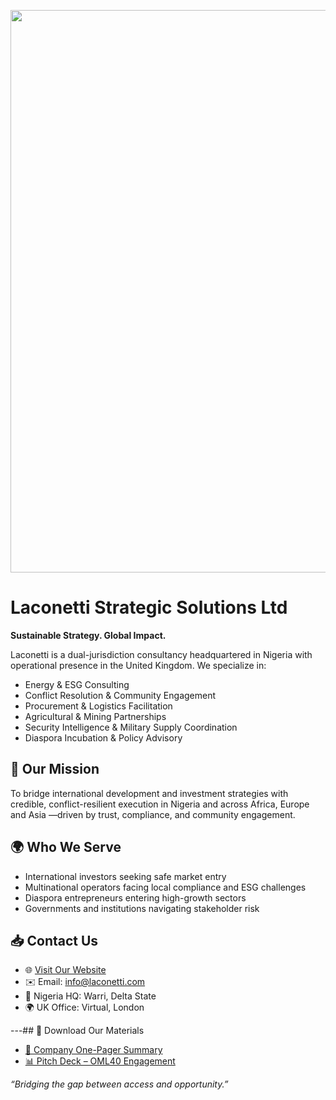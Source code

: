 <p align="center">
  <img src="https://raw.githubusercontent.com/biosafari/Laconetti-strategic-solutions/main/docs/laconetti_banner_embed.png" width="900"/>
</p>

# Laconetti Strategic Solutions Ltd

**Sustainable Strategy. Global Impact.**

Laconetti is a dual-jurisdiction consultancy headquartered in Nigeria with operational presence in the United Kingdom. We specialize in:

- Energy & ESG Consulting
- Conflict Resolution & Community Engagement
- Procurement & Logistics Facilitation
- Agricultural & Mining Partnerships
- Security Intelligence & Military Supply Coordination
- Diaspora Incubation & Policy Advisory

## 🧩 Our Mission

To bridge international development and investment strategies with credible, conflict-resilient execution in Nigeria and across Africa, Europe and Asia —driven by trust, compliance, and community engagement.

## 🌍 Who We Serve

- International investors seeking safe market entry
- Multinational operators facing local compliance and ESG challenges
- Diaspora entrepreneurs entering high-growth sectors
- Governments and institutions navigating stakeholder risk

## 📥 Contact Us

- 🌐 [Visit Our Website](https://www.laconetti.com)
- ✉️ Email: info@laconetti.com
- 📍 Nigeria HQ: Warri, Delta State
- 🌍 UK Office: Virtual, London

---## 📎 Download Our Materials

- [📄 Company One-Pager Summary](https://github.com/biosafari/Laconetti-strategic-solutions/raw/main/docs/laconetti_company_summary.docx)
- [📊 Pitch Deck – OML40 Engagement](https://github.com/biosafari/Laconetti-strategic-solutions/raw/main/docs/laconetti_pitch_deck_OML40.pptx)


_“Bridging the gap between access and opportunity.”_
